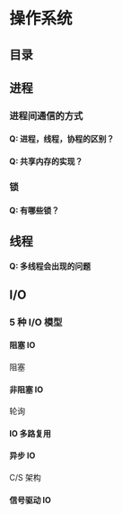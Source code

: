 # 操作系统

## 目录

## 进程

### 进程间通信的方式

#### Q: 进程，线程，协程的区别？

#### Q: 共享内存的实现？

### 锁

#### Q: 有哪些锁？

## 线程

#### Q: 多线程会出现的问题

## I/O

### 5 种 I/O 模型

#### 阻塞 IO

阻塞

#### 非阻塞 IO

轮询

#### IO 多路复用

#### 异步 IO

C/S 架构

#### 信号驱动 IO